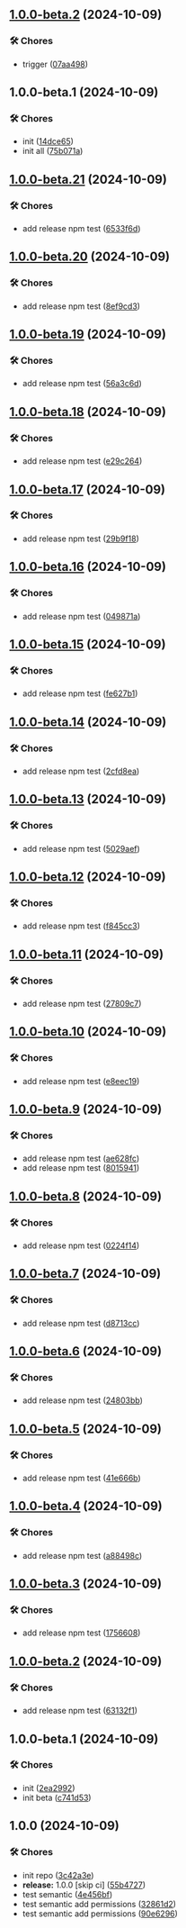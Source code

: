## [1.0.0-beta.2](https://github.com/AndreyZlobin/vegajs/compare/1.0.0-beta.1...1.0.0-beta.2) (2024-10-09)


### 🛠️ Chores

* trigger ([07aa498](https://github.com/AndreyZlobin/vegajs/commit/07aa4986a045d2d85f37d30ab6b7e4b5ea5b5296))

## 1.0.0-beta.1 (2024-10-09)


### 🛠️ Chores

* init ([14dce65](https://github.com/AndreyZlobin/vegajs/commit/14dce6531c94df7de2b120f957fb3f93f29617ed))
* init all ([75b071a](https://github.com/AndreyZlobin/vegajs/commit/75b071a6e018153ea1dfd10b8f1482840fa3043a))

## [1.0.0-beta.21](https://github.com/AndreyZlobin/open-kit/compare/1.0.0-beta.20...1.0.0-beta.21) (2024-10-09)


### 🛠️ Chores

* add release npm test ([6533f6d](https://github.com/AndreyZlobin/open-kit/commit/6533f6dee8b20d248238ff4580a15e2c56623221))

## [1.0.0-beta.20](https://github.com/AndreyZlobin/open-kit/compare/1.0.0-beta.19...1.0.0-beta.20) (2024-10-09)


### 🛠️ Chores

* add release npm test ([8ef9cd3](https://github.com/AndreyZlobin/open-kit/commit/8ef9cd3ed474b825d94705143d5e3fa3bfeef66f))

## [1.0.0-beta.19](https://github.com/AndreyZlobin/open-kit/compare/1.0.0-beta.18...1.0.0-beta.19) (2024-10-09)


### 🛠️ Chores

* add release npm test ([56a3c6d](https://github.com/AndreyZlobin/open-kit/commit/56a3c6da99e59bf2fb71c4287c8ad1863dac4d10))

## [1.0.0-beta.18](https://github.com/AndreyZlobin/open-kit/compare/1.0.0-beta.17...1.0.0-beta.18) (2024-10-09)


### 🛠️ Chores

* add release npm test ([e29c264](https://github.com/AndreyZlobin/open-kit/commit/e29c264eaca3b197ba5bbb9dc1941df72b2f1731))

## [1.0.0-beta.17](https://github.com/AndreyZlobin/open-kit/compare/1.0.0-beta.16...1.0.0-beta.17) (2024-10-09)


### 🛠️ Chores

* add release npm test ([29b9f18](https://github.com/AndreyZlobin/open-kit/commit/29b9f18cf8a5ff32b5c1896106d8ca37bea4cb21))

## [1.0.0-beta.16](https://github.com/AndreyZlobin/open-kit/compare/1.0.0-beta.15...1.0.0-beta.16) (2024-10-09)


### 🛠️ Chores

* add release npm test ([049871a](https://github.com/AndreyZlobin/open-kit/commit/049871aa72cb625bd9ec2a8f3569e4f951f0d9de))

## [1.0.0-beta.15](https://github.com/AndreyZlobin/open-kit/compare/1.0.0-beta.14...1.0.0-beta.15) (2024-10-09)


### 🛠️ Chores

* add release npm test ([fe627b1](https://github.com/AndreyZlobin/open-kit/commit/fe627b1ac082fe8a909ca91be3da02e015f99ddd))

## [1.0.0-beta.14](https://github.com/AndreyZlobin/open-kit/compare/1.0.0-beta.13...1.0.0-beta.14) (2024-10-09)


### 🛠️ Chores

* add release npm test ([2cfd8ea](https://github.com/AndreyZlobin/open-kit/commit/2cfd8ea3083e2c2da89407d0aa2dc8f8194b0b5b))

## [1.0.0-beta.13](https://github.com/AndreyZlobin/open-kit/compare/1.0.0-beta.12...1.0.0-beta.13) (2024-10-09)


### 🛠️ Chores

* add release npm test ([5029aef](https://github.com/AndreyZlobin/open-kit/commit/5029aef8908fac48440a47aa5e2b35d9f41bb1c4))

## [1.0.0-beta.12](https://github.com/AndreyZlobin/open-kit/compare/1.0.0-beta.11...1.0.0-beta.12) (2024-10-09)


### 🛠️ Chores

* add release npm test ([f845cc3](https://github.com/AndreyZlobin/open-kit/commit/f845cc346436cef586a3e238036e975a12fc0584))

## [1.0.0-beta.11](https://github.com/AndreyZlobin/open-kit/compare/1.0.0-beta.10...1.0.0-beta.11) (2024-10-09)


### 🛠️ Chores

* add release npm test ([27809c7](https://github.com/AndreyZlobin/open-kit/commit/27809c786b7221bad525e45ad6c1550b14ffd81d))

## [1.0.0-beta.10](https://github.com/AndreyZlobin/open-kit/compare/1.0.0-beta.9...1.0.0-beta.10) (2024-10-09)


### 🛠️ Chores

* add release npm test ([e8eec19](https://github.com/AndreyZlobin/open-kit/commit/e8eec19664325d7448f1338bdeeff51cd758786b))

## [1.0.0-beta.9](https://github.com/AndreyZlobin/open-kit/compare/1.0.0-beta.8...1.0.0-beta.9) (2024-10-09)


### 🛠️ Chores

* add release npm test ([ae628fc](https://github.com/AndreyZlobin/open-kit/commit/ae628fce26600c5c29b5cbee4afb758046303728))
* add release npm test ([8015941](https://github.com/AndreyZlobin/open-kit/commit/80159411a2737704406df497ae5e6f3005852e11))

## [1.0.0-beta.8](https://github.com/AndreyZlobin/open-kit/compare/1.0.0-beta.7...1.0.0-beta.8) (2024-10-09)


### 🛠️ Chores

* add release npm test ([0224f14](https://github.com/AndreyZlobin/open-kit/commit/0224f1455887d444a7dbeee04b4f3ef20c36068b))

## [1.0.0-beta.7](https://github.com/AndreyZlobin/open-kit/compare/1.0.0-beta.6...1.0.0-beta.7) (2024-10-09)


### 🛠️ Chores

* add release npm test ([d8713cc](https://github.com/AndreyZlobin/open-kit/commit/d8713cc0305002ec22e2e3458824209c6b37ab22))

## [1.0.0-beta.6](https://github.com/AndreyZlobin/open-kit/compare/1.0.0-beta.5...1.0.0-beta.6) (2024-10-09)


### 🛠️ Chores

* add release npm test ([24803bb](https://github.com/AndreyZlobin/open-kit/commit/24803bb2f41ee14b68e4b979c995ed3c825eb079))

## [1.0.0-beta.5](https://github.com/AndreyZlobin/open-kit/compare/1.0.0-beta.4...1.0.0-beta.5) (2024-10-09)


### 🛠️ Chores

* add release npm test ([41e666b](https://github.com/AndreyZlobin/open-kit/commit/41e666b3bd49f5cc6808ee063be9fb933deca347))

## [1.0.0-beta.4](https://github.com/AndreyZlobin/open-kit/compare/1.0.0-beta.3...1.0.0-beta.4) (2024-10-09)


### 🛠️ Chores

* add release npm test ([a88498c](https://github.com/AndreyZlobin/open-kit/commit/a88498c824e59bfadf8b37a25df5f532eb45a540))

## [1.0.0-beta.3](https://github.com/AndreyZlobin/open-kit/compare/1.0.0-beta.2...1.0.0-beta.3) (2024-10-09)


### 🛠️ Chores

* add release npm test ([1756608](https://github.com/AndreyZlobin/open-kit/commit/1756608e7e6e107d8eeee6f6b133ad5500eed1c9))

## [1.0.0-beta.2](https://github.com/AndreyZlobin/open-kit/compare/1.0.0-beta.1...1.0.0-beta.2) (2024-10-09)


### 🛠️ Chores

* add release npm test ([63132f1](https://github.com/AndreyZlobin/open-kit/commit/63132f1bee3b1cb6f74e21ca657a1c15fbc3bb26))

## 1.0.0-beta.1 (2024-10-09)


### 🛠️ Chores

* init ([2ea2992](https://github.com/AndreyZlobin/open-kit/commit/2ea29921326bcd4096a319a589fcf344965c98a3))
* init beta ([c741d53](https://github.com/AndreyZlobin/open-kit/commit/c741d53a5d6f07264da6ded1b337978d7cbee6a7))

## 1.0.0 (2024-10-09)


### 🛠️ Chores

* init repo ([3c42a3e](https://github.com/AndreyZlobin/open-kit/commit/3c42a3eb81e204b964f977397423a386ea85b5fa))
* **release:** 1.0.0 [skip ci] ([55b4727](https://github.com/AndreyZlobin/open-kit/commit/55b4727dffb51ee6857ab58dd62116ba411723b9))
* test semantic ([4e456bf](https://github.com/AndreyZlobin/open-kit/commit/4e456bf0d0fa9f00f0f45d637670db6449665bd3))
* test semantic add permissions ([32861d2](https://github.com/AndreyZlobin/open-kit/commit/32861d260af9b44998e00e4eae58138fbe1c4436))
* test semantic add permissions ([90e6296](https://github.com/AndreyZlobin/open-kit/commit/90e6296db461a7b8224b5207665ffc0350616a24))
